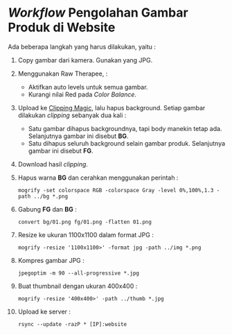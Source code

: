 # _Workflow_ Pengolahan Gambar Produk di Website

Ada beberapa langkah yang harus dilakukan, yaitu :

1. Copy gambar dari kamera. Gunakan yang JPG.
2. Menggunakan Raw Therapee, :
   
   - Aktifkan auto levels untuk semua gambar.
   - Kurangi nilai Red pada _Color Balance_.

3. Upload ke [Clipping Magic](https://clippingmagic.com/), lalu hapus background. Setiap gambar dilakukan _clipping_ sebanyak dua kali :

   - Satu gambar dihapus backgroundnya, tapi body manekin tetap ada. Selanjutnya gambar ini disebut **BG**.
   - Satu dihapus seluruh background selain gambar produk. Selanjutnya gambar ini disebut **FG**.

4. Download hasil _clipping_.
5. Hapus warna **BG** dan cerahkan menggunakan perintah :

   ```
   mogrify -set colorspace RGB -colorspace Gray -level 0%,100%,1.3 -path ../bg *.png
   ```

6. Gabung **FG** dan **BG** :

   ```
   convert bg/01.png fg/01.png -flatten 01.png
   ```

7. Resize ke ukuran 1100x1100 dalam format JPG :

   ```
   mogrify -resize '1100x1100>' -format jpg -path ../img *.png
   ```

8. Kompres gambar JPG :

   ```
   jpegoptim -m 90 --all-progressive *.jpg
   ```

9. Buat thumbnail dengan ukuran 400x400 :

   ```
   mogrify -resize '400x400>' -path ../thumb *.jpg
   ```

10. Upload ke server :

    ```
    rsync --update -razP * [IP]:website
    ```